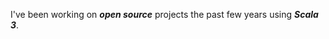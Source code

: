 <!--- top commit numnber: 13303 -->

I've been working on ***open source*** projects the past few years using ***Scala 3***.

<!---
![Stats](https://github-readme-stats.vercel.app/api?username=objektwerks&show_icons=true&hide_border=true&rank_icon=percentile)
-->
